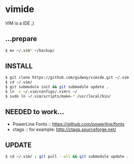 # vimide
VIM is a IDE ;)

## ...prepare
```bash
$ mv ~/.vim* ~/backup/
```
## INSTALL
```bash
$ git clone https://github.com/gidway/vimide.git ~/.vim
$ cd ~/.vim/
$ git submodule init && git submodule update .
$ ln -s ~/.vim/configs/.vimrc ~/
$ sudo ln ~/.vim/scripts/make-* /usr/local/bin/
```
## NEEDED to work...

* PowerLine Fonts :: https://github.com/powerline/fonts
* ctags :: for example: http://ctags.sourceforge.net/

## UPDATE
```bash
$ cd ~/.vim/ ; git pull --all && git submodule update .
```
